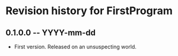 # Revision history for FirstProgram

## 0.1.0.0 -- YYYY-mm-dd

* First version. Released on an unsuspecting world.
